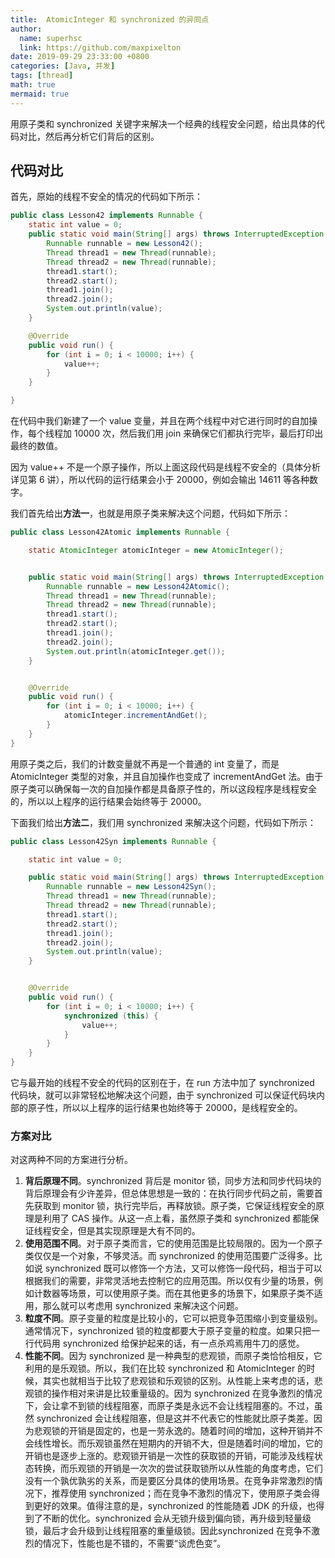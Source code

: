 ```yaml
---
title:  AtomicInteger 和 synchronized 的异同点
author:
  name: superhsc
  link: https://github.com/maxpixelton
date: 2019-09-29 23:33:00 +0800
categories: [Java, 并发]
tags: [thread]
math: true
mermaid: true
---
```


用原子类和 synchronized 关键字来解决一个经典的线程安全问题，给出具体的代码对比，然后再分析它们背后的区别。

## 代码对比

首先，原始的线程不安全的情况的代码如下所示：

```java
public class Lesson42 implements Runnable {
    static int value = 0;
    public static void main(String[] args) throws InterruptedException {
        Runnable runnable = new Lesson42();
        Thread thread1 = new Thread(runnable);
        Thread thread2 = new Thread(runnable);
        thread1.start();
        thread2.start();
        thread1.join();
        thread2.join();
        System.out.println(value);
    }

    @Override
    public void run() {
        for (int i = 0; i < 10000; i++) {
            value++;
        }
    }

}

```

在代码中我们新建了一个 value 变量，并且在两个线程中对它进行同时的自加操作，每个线程加 10000 次，然后我们用 join 来确保它们都执行完毕，最后打印出最终的数值。

因为 value++ 不是一个原子操作，所以上面这段代码是线程不安全的（具体分析详见第 6 讲），所以代码的运行结果会小于 20000，例如会输出 14611 等各种数字。

我们首先给出**方法一**，也就是用原子类来解决这个问题，代码如下所示：

```java
public class Lesson42Atomic implements Runnable {

    static AtomicInteger atomicInteger = new AtomicInteger();


    public static void main(String[] args) throws InterruptedException {
        Runnable runnable = new Lesson42Atomic();
        Thread thread1 = new Thread(runnable);
        Thread thread2 = new Thread(runnable);
        thread1.start();
        thread2.start();
        thread1.join();
        thread2.join();
        System.out.println(atomicInteger.get());
    }


    @Override
    public void run() {
        for (int i = 0; i < 10000; i++) {
            atomicInteger.incrementAndGet();
        }
    }
}

```

用原子类之后，我们的计数变量就不再是一个普通的 int 变量了，而是 AtomicInteger 类型的对象，并且自加操作也变成了 incrementAndGet 法。由于原子类可以确保每一次的自加操作都是具备原子性的，所以这段程序是线程安全的，所以以上程序的运行结果会始终等于 20000。

下面我们给出**方法二**，我们用 synchronized 来解决这个问题，代码如下所示：

```java
public class Lesson42Syn implements Runnable {

    static int value = 0;

    public static void main(String[] args) throws InterruptedException {
        Runnable runnable = new Lesson42Syn();
        Thread thread1 = new Thread(runnable);
        Thread thread2 = new Thread(runnable);
        thread1.start();
        thread2.start();
        thread1.join();
        thread2.join();
        System.out.println(value);
    }


    @Override
    public void run() {
        for (int i = 0; i < 10000; i++) {
            synchronized (this) {
                value++;
            }
        }
    }
}

```

它与最开始的线程不安全的代码的区别在于，在 run 方法中加了 synchronized 代码块，就可以非常轻松地解决这个问题，由于 synchronized 可以保证代码块内部的原子性，所以以上程序的运行结果也始终等于 20000，是线程安全的。

### 方案对比

对这两种不同的方案进行分析。

1. **背后原理不同**。synchronized 背后是 monitor 锁，同步方法和同步代码块的背后原理会有少许差异，但总体思想是一致的：在执行同步代码之前，需要首先获取到 monitor 锁，执行完毕后，再释放锁。原子类，它保证线程安全的原理是利用了 CAS 操作。从这一点上看，虽然原子类和 synchronized 都能保证线程安全，但是其实现原理是大有不同的。
2. **使用范围不同**。对于原子类而言，它的使用范围是比较局限的。因为一个原子类仅仅是一个对象，不够灵活。而 synchronized 的使用范围要广泛得多。比如说 synchronized 既可以修饰一个方法，又可以修饰一段代码，相当于可以根据我们的需要，非常灵活地去控制它的应用范围。所以仅有少量的场景，例如计数器等场景，可以使用原子类。而在其他更多的场景下，如果原子类不适用，那么就可以考虑用 synchronized 来解决这个问题。
3. **粒度不同**。原子变量的粒度是比较小的，它可以把竞争范围缩小到变量级别。通常情况下，synchronized 锁的粒度都要大于原子变量的粒度。如果只把一行代码用 synchronized 给保护起来的话，有一点杀鸡焉用牛刀的感觉。
4. **性能不同**。因为 synchronized 是一种典型的悲观锁，而原子类恰恰相反，它利用的是乐观锁。所以，我们在比较 synchronized 和 AtomicInteger 的时候，其实也就相当于比较了悲观锁和乐观锁的区别。从性能上来考虑的话，悲观锁的操作相对来讲是比较重量级的。因为 synchronized 在竞争激烈的情况下，会让拿不到锁的线程阻塞，而原子类是永远不会让线程阻塞的。不过，虽然 synchronized 会让线程阻塞，但是这并不代表它的性能就比原子类差。因为悲观锁的开销是固定的，也是一劳永逸的。随着时间的增加，这种开销并不会线性增长。而乐观锁虽然在短期内的开销不大，但是随着时间的增加，它的开销也是逐步上涨的。悲观锁开销是一次性的获取锁的开销，可能涉及线程状态转换，而乐观锁的开销是一次次的尝试获取锁所以从性能的角度考虑，它们没有一个孰优孰劣的关系，而是要区分具体的使用场景。在竞争非常激烈的情况下，推荐使用 synchronized；而在竞争不激烈的情况下，使用原子类会得到更好的效果。值得注意的是，synchronized 的性能随着 JDK 的升级，也得到了不断的优化。synchronized 会从无锁升级到偏向锁，再升级到轻量级锁，最后才会升级到让线程阻塞的重量级锁。因此synchronized 在竞争不激烈的情况下，性能也是不错的，不需要“谈虎色变”。